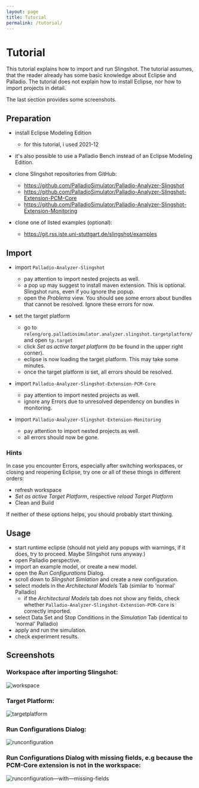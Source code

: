 ```yaml
---
layout: page
title: Tutorial
permalink: /tutorial/
---
```


# Tutorial

This tutorial explains how to import and run Slingshot. 
The tutorial assumes, that the reader already has some basic knowledge about Eclipse and Palladio. 
The tutorial does not explain how to install Eclipse, nor how to import projects in detail.  

The last section provides some screenshots. 

## Preparation

- install Eclipse Modeling Edition
  - for this tutorial, i used 2021-12
- it's also possible to use a Palladio Bench instead of an Eclipse Modeling Edition. 
- clone Slingshot repositories from GitHub:
  * https://github.com/PalladioSimulator/Palladio-Analyzer-Slingshot
  * https://github.com/PalladioSimulator/Palladio-Analyzer-Slingshot-Extension-PCM-Core
  * https://github.com/PalladioSimulator/Palladio-Analyzer-Slingshot-Extension-Monitoring

- clone one of listed examples (optional):
  * https://git.rss.iste.uni-stuttgart.de/slingshot/examples

## Import 

* import `Palladio-Analyzer-Slingshot`
  - pay attention to import nested projects as well.
  - a pop up may suggest to install maven extension. This is optional. Slingshot runs, even if you ignore the popup.
  - open the *Problems* view. You should see some errors about bundles that cannot be resolved. Ignore these errors for now.

* set the target platform
  - go to `releng/org.palladiosimulator.analyzer.slingshot.targetplatform/` and open `tp.target`
  - click *Set as active target platform* (to be found in the upper right corner).
  - eclipse is now loading the target platform. This may take some minutes.
  - once the target platform is set, all errors should be resolved.

* import `Palladio-Analyzer-Slingshot-Extension-PCM-Core`
  - pay attention to import nested projects as well.
  - ignore any Errors due to unresolved dependency on bundles in monitoring. 

* import `Palladio-Analyzer-Slingshot-Extension-Monitoring`
  - pay attention to import nested projects as well.
  - all errors should now be gone.

### Hints 
In case you encounter Errors, especially after switching workspaces, or closing and reopening Eclipse, try one or all of these things in different orders:
- refresh workspace
- *Set as active Target Platform*, respective *reload Target Platform* 
- Clean and Build 

If neither of these options helps, you should probably start thinking. 

## Usage

- start runtime eclipse (should not yield any popups with warnings, if it does, try to proceed. Maybe Slingshot runs anyway.)
- open Palladio perspective.
- import an example model, or create a new model.
- open the *Run Configurations* Dialog.
- scroll down to *Slingshot Simlation* and create a new configuration.
- select models in the *Architectural Models* Tab (similar to 'normal' Palladio) 
  - if the *Architectural Models* tab does not show any fields, check whether `Palladio-Analyzer-Slingshot-Extension-PCM-Core` is correctly imported.
- select Data Set and Stop Conditions in the *Simulation* Tab (identical to 'normal' Palladio)
- apply and run the simulation.
- check experiment results. 


## Screenshots
### Workspace after importing Slingshot:
<img src="../images/tutorial/workspace.png" alt="workspace"/>

### Target Platform:
<img src="../images/tutorial/targetplatform.png" alt="targetplatform"/>

### Run Configurations Dialog:
<img src="../images/tutorial/runconfiguration.png" alt="runconfiguration"/>

### Run Configurations Dialog with missing fields, e.g because the PCM-Core extension is not in the workspace:
<img src="../images/tutorial/runconfiguration_missingFields.png" alt="runconfiguration—with—missing-fields"/>


